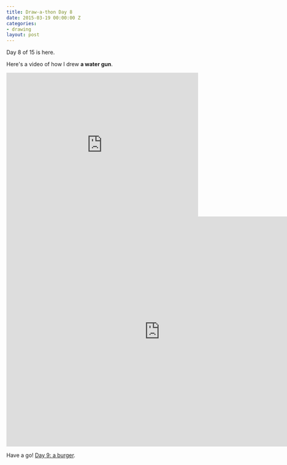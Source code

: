 ```yaml
---
title: Draw-a-thon Day 8
date: 2015-03-19 00:00:00 Z
categories:
- drawing
layout: post
---
```


Day 8 of 15 is here.

Here's a video of how I drew **a water gun**.

<iframe src="https://player.vimeo.com/video/123142946" width="500" height="375" frameborder="0" webkitallowfullscreen mozallowfullscreen allowfullscreen class="show-on-mobile"></iframe>

<iframe src="https://player.vimeo.com/video/123142946" width="800" height="600" frameborder="0" webkitallowfullscreen mozallowfullscreen allowfullscreen class="show-on-phablet"></iframe>

Have a go! <a href="/drawathon-day-9">Day 9: a burger</a>.
